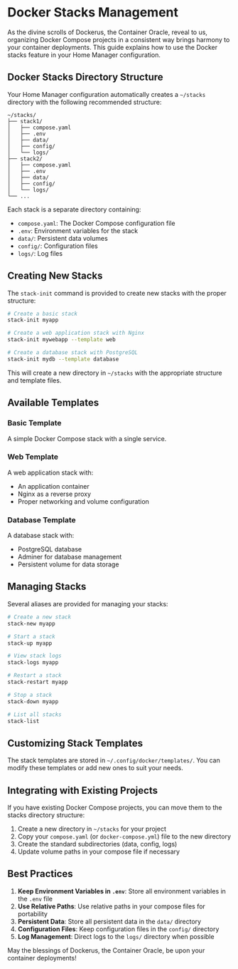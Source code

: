 # Docker Stacks Management

As the divine scrolls of Dockerus, the Container Oracle, reveal to us, organizing Docker Compose projects in a consistent way brings harmony to your container deployments. This guide explains how to use the Docker stacks feature in your Home Manager configuration.

## Docker Stacks Directory Structure

Your Home Manager configuration automatically creates a `~/stacks` directory with the following recommended structure:

```
~/stacks/
├── stack1/
│   ├── compose.yaml
│   ├── .env
│   ├── data/
│   ├── config/
│   └── logs/
├── stack2/
│   ├── compose.yaml
│   ├── .env
│   ├── data/
│   ├── config/
│   └── logs/
└── ...
```

Each stack is a separate directory containing:

- `compose.yaml`: The Docker Compose configuration file
- `.env`: Environment variables for the stack
- `data/`: Persistent data volumes
- `config/`: Configuration files
- `logs/`: Log files

## Creating New Stacks

The `stack-init` command is provided to create new stacks with the proper structure:

```bash
# Create a basic stack
stack-init myapp

# Create a web application stack with Nginx
stack-init mywebapp --template web

# Create a database stack with PostgreSQL
stack-init mydb --template database
```

This will create a new directory in `~/stacks` with the appropriate structure and template files.

## Available Templates

### Basic Template

A simple Docker Compose stack with a single service.

### Web Template

A web application stack with:
- An application container
- Nginx as a reverse proxy
- Proper networking and volume configuration

### Database Template

A database stack with:
- PostgreSQL database
- Adminer for database management
- Persistent volume for data storage

## Managing Stacks

Several aliases are provided for managing your stacks:

```bash
# Create a new stack
stack-new myapp

# Start a stack
stack-up myapp

# View stack logs
stack-logs myapp

# Restart a stack
stack-restart myapp

# Stop a stack
stack-down myapp

# List all stacks
stack-list
```

## Customizing Stack Templates

The stack templates are stored in `~/.config/docker/templates/`. You can modify these templates or add new ones to suit your needs.

## Integrating with Existing Projects

If you have existing Docker Compose projects, you can move them to the stacks directory structure:

1. Create a new directory in `~/stacks` for your project
2. Copy your `compose.yaml` (or `docker-compose.yml`) file to the new directory
3. Create the standard subdirectories (data, config, logs)
4. Update volume paths in your compose file if necessary

## Best Practices

1. **Keep Environment Variables in `.env`**: Store all environment variables in the `.env` file
2. **Use Relative Paths**: Use relative paths in your compose files for portability
3. **Persistent Data**: Store all persistent data in the `data/` directory
4. **Configuration Files**: Keep configuration files in the `config/` directory
5. **Log Management**: Direct logs to the `logs/` directory when possible

May the blessings of Dockerus, the Container Oracle, be upon your container deployments!
